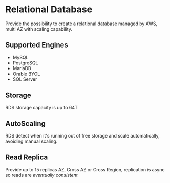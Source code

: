 # Relational Database

Provide the possibility to create a relational database managed by AWS, multi AZ with scaling capability.

## Supported Engines

- MySQL
- PostgreSQL
- MariaDB
- Orable BYOL
- SQL Server

## Storage

RDS storage capacity is up to 64T

## AutoScaling

RDS detect when it's running out of free storage and scale automatically, avoiding manual scaling.

## Read Replica

Provide up to 15 replicas AZ, Cross AZ or Cross Region, replication is async so reads are *eventually consistent*